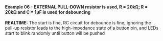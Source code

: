 #### Example 06 - EXTERNAL PULL-DOWN resistor is used, R = 20kΩ; R = 20kΩ and C = 1µF is used for debouncing  

**REALTIME:** The start is fine, RC circuit for debounce is fine, ignoring the pull-up resistor leads to the high-impedance state of a button pin, and LEDs start to blink randomly until button will be pushed  